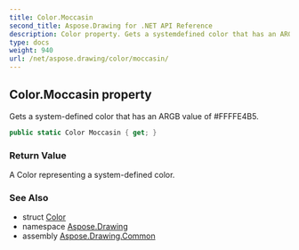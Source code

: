 ```yaml
---
title: Color.Moccasin
second_title: Aspose.Drawing for .NET API Reference
description: Color property. Gets a systemdefined color that has an ARGB value of FFFFE4B5
type: docs
weight: 940
url: /net/aspose.drawing/color/moccasin/
---
```

## Color.Moccasin property

Gets a system-defined color that has an ARGB value of #FFFFE4B5.

```csharp
public static Color Moccasin { get; }
```

### Return Value

A Color representing a system-defined color.

### See Also

* struct [Color](../)
* namespace [Aspose.Drawing](../../color/)
* assembly [Aspose.Drawing.Common](../../../)


